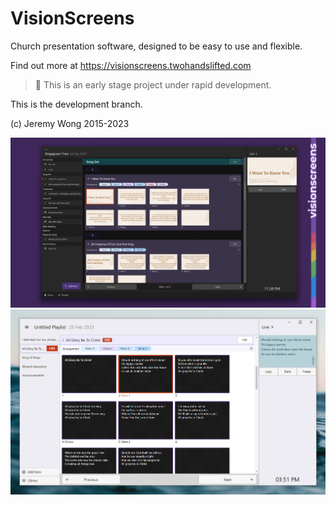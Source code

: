 # VisionScreens

Church presentation software, designed to be easy to use and flexible.

Find out more at https://visionscreens.twohandslifted.com

> 👀 This is an early stage project under rapid development.

This is the development branch.

(c) Jeremy Wong 2015-2023

![Screenshot](screenshot-nov2023.jpg?raw=true "Screenshot")
![Screenshot](screenshot.jpg?raw=true "Screenshot")